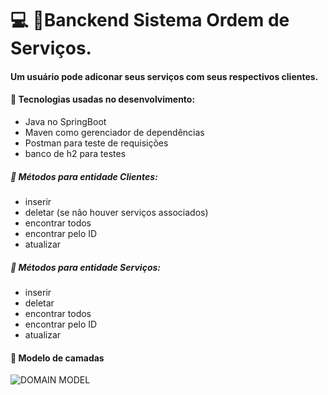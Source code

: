 # :computer: :pushpin:Banckend Sistema Ordem de Serviços. 

#### Um usuário pode adiconar seus serviços com seus respectivos clientes.

#### :small_blue_diamond: Tecnologias usadas no desenvolvimento:
- Java no SpringBoot
- Maven como gerenciador de dependências
- Postman para teste de requisições
- banco de h2 para testes



##### :small_blue_diamond: Métodos para entidade Clientes:
- inserir
- deletar (se não houver serviços associados)
- encontrar todos
- encontrar pelo ID
- atualizar

##### :small_blue_diamond: Métodos para entidade Serviços:
- inserir
- deletar
- encontrar todos
- encontrar pelo ID
- atualizar



#### :small_blue_diamond: Modelo de camadas
![DOMAIN MODEL](https://github.com/anna104016/html/blob/main/estrutura%20de%20camadas01.png)
